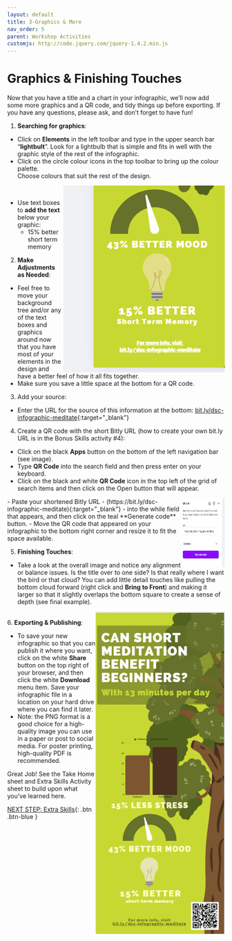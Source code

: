 ```yaml
---
layout: default
title: 3-Graphics & More
nav_order: 5
parent: Workshop Activities
customjs: http://code.jquery.com/jquery-1.4.2.min.js
---
```

# Graphics & Finishing Touches
Now that you have a title and a chart in your infographic, we’ll now add some more graphics and a QR code, and tidy things up before exporting. If you have any questions, please ask, and don’t forget to have fun!

1. **Searching for graphics**:
  - Click on **Elements** in the left toolbar and type in the upper search bar “**lightbult**”. Look for a lightbulb that is simple and fits in well with the graphic style of the rest of the infographic. 
  - Click on the circle colour icons in the top toolbar to bring up the colour palette. <br> Choose colours that suit the rest of the design.
    
  <img src="images//info10.png" style="float:right" alt="15% better short term memory graphic"><br>
  
  - Use text boxes to **add the text** below your graphic:
      - 15% better short term memory<br>

2. **Make Adjustments as Needed**:
  - Feel free to move your background tree and/or any of the text boxes and graphics around now that you have most of your elements in the design and have a better feel of how it all fits together.
  - Make sure you save a little space at the bottom for a QR code.
 
3. Add your source:
  - Enter the URL for the source of this information at the bottom: [bit.ly/dsc-infographic-meditate](https://bit.ly/dsc-infographic-meditate){:target="_blank"}
4. Create a QR code with the short Bitly URL (how to create your own bit.ly URL is in the Bonus Skills activity #4):
  - Click on the black **Apps** button on the bottom of the left navigation bar (see image).
  - Type **QR Code** into the search field and then press enter on your keyboard.
  - Click on the black and white **QR Code** icon in the top left of the grid of search items and then click on the Open button that will appear.
  <img src="images/info12.png" style="float:right;width:100px;height:160px;" alt="QR code"> 
  - Paste your shortened Bitly URL - (https://bit.ly/dsc-infographic-meditate){:target="_blank"} - into the while field that appears, and then click on the teal **Generate code** button.
  - Move the QR code that appeared on your infographic to the bottom right corner and resize it to fit the space available.

5. **Finishing Touches**:
  - Take a look at the overall image and notice any alignment or balance issues. Is the title over to one side? Is that really where I want the bird or that cloud? You can add little detail touches like pulling the bottom cloud forward (right click and **Bring to Front**) and making it larger so that it slightly overlaps the bottom square to create a sense of depth (see final example). 

  <img src="images/info11.png" style="float:right;width:300px;" alt="Complete infographic."> <br>
6. **Exporting & Publishing**:
  - To save your new infographic so that you can publish it where you want, click on the white **Share** button on the top right of your browser, and then click the white **Download** menu item. Save your infographic file in a location on your hard drive where you can find it later.
  - Note: the PNG format is a good choice for a high-quality image you can use in a paper or post to social media. For poster printing, high-quality PDF is recommended.

Great Job! See the Take Home sheet and Extra Skills Activity sheet to build upon what you’ve learned here.


<script>  

    function toggle(input) {
        var x = document.getElementById(input);
        if (x.style.display === "none") {
            x.style.display = "block";
        } else {
            x.style.display = "none";
        }
    }
</script>

[NEXT STEP: Extra Skills](4-canva-extra-skills.html){: .btn .btn-blue }
